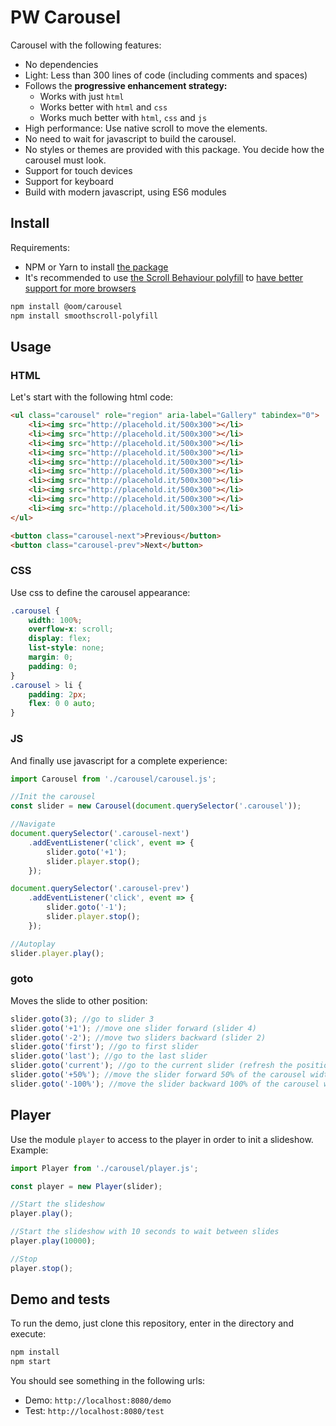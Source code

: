 # PW Carousel

Carousel with the following features:

* No dependencies
* Light: Less than 300 lines of code (including comments and spaces)
* Follows the **progressive enhancement strategy:**
  * Works with just `html`
  * Works better with `html` and `css`
  * Works much better with `html`, `css` and `js`
* High performance: Use native scroll to move the elements.
* No need to wait for javascript to build the carousel.
* No styles or themes are provided with this package. You decide how the carousel must look.
* Support for touch devices
* Support for keyboard
* Build with modern javascript, using ES6 modules

## Install

Requirements:

* NPM or Yarn to install [the package](https://www.npmjs.com/package/@oom/carousel)
* It's recommended to use [the Scroll Behaviour polyfill](https://github.com/iamdustan/smoothscroll) to [have better support for more browsers](https://caniuse.com/#feat=css-scroll-behavior)

```sh
npm install @oom/carousel
npm install smoothscroll-polyfill
```

## Usage

### HTML

Let's start with the following html code:

```html
<ul class="carousel" role="region" aria-label="Gallery" tabindex="0">
    <li><img src="http://placehold.it/500x300"></li>
    <li><img src="http://placehold.it/500x300"></li>
    <li><img src="http://placehold.it/500x300"></li>
    <li><img src="http://placehold.it/500x300"></li>
    <li><img src="http://placehold.it/500x300"></li>
    <li><img src="http://placehold.it/500x300"></li>
    <li><img src="http://placehold.it/500x300"></li>
    <li><img src="http://placehold.it/500x300"></li>
    <li><img src="http://placehold.it/500x300"></li>
    <li><img src="http://placehold.it/500x300"></li>
</ul>

<button class="carousel-next">Previous</button>
<button class="carousel-prev">Next</button>
```

### CSS

Use css to define the carousel appearance:

```css
.carousel {
    width: 100%;
    overflow-x: scroll;
    display: flex;
    list-style: none;
    margin: 0;
    padding: 0;
}
.carousel > li {
    padding: 2px;
    flex: 0 0 auto;
}
```

### JS

And finally use javascript for a complete experience:

```js
import Carousel from './carousel/carousel.js';

//Init the carousel
const slider = new Carousel(document.querySelector('.carousel'));

//Navigate
document.querySelector('.carousel-next')
    .addEventListener('click', event => {
        slider.goto('+1');
        slider.player.stop();
    });

document.querySelector('.carousel-prev')
    .addEventListener('click', event => {
        slider.goto('-1');
        slider.player.stop();
    });

//Autoplay
slider.player.play();
```

### goto

Moves the slide to other position:

```js
slider.goto(3); //go to slider 3
slider.goto('+1'); //move one slider forward (slider 4)
slider.goto('-2'); //move two sliders backward (slider 2)
slider.goto('first'); //go to first slider
slider.goto('last'); //go to the last slider
slider.goto('current'); //go to the current slider (refresh the position)
slider.goto('+50%'); //move the slider forward 50% of the carousel width
slider.goto('-100%'); //move the slider backward 100% of the carousel width
```

## Player

Use the module `player` to access to the player in order to init a slideshow. Example:

```js
import Player from './carousel/player.js';

const player = new Player(slider);

//Start the slideshow
player.play();

//Start the slideshow with 10 seconds to wait between slides
player.play(10000);

//Stop
player.stop();
```


## Demo and tests

To run the demo, just clone this repository, enter in the directory and execute:

```sh
npm install
npm start
```

You should see something in the following urls:

- Demo: `http://localhost:8080/demo`
- Test: `http://localhost:8080/test`
